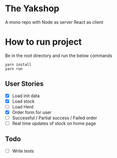 # The Yakshop

A mono repo with Node as server React as client

# How to run project

Be in the root directory and run the below commands

```
yarn install
yarn run
```

## User Stories

- [x] Load init data
- [x] Load stock
- [ ] Load Herd
- [x] Order form for user
- [ ] Successful / Partial success / Failed order
- [ ] Real time updates of stock on home page

## Todo

- [ ] Write tests
